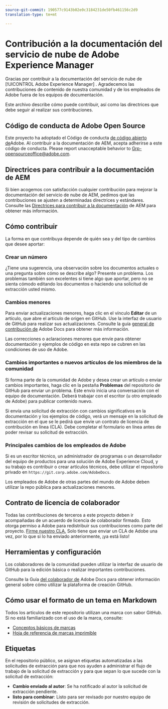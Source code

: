```yaml
---
source-git-commit: 190577c9143b02e0c3184231de50fb461156c2d9
translation-type: tm+mt

---
```

# Contribución a la documentación del servicio de nube de Adobe Experience Manager

Gracias por contribuir a la documentación del servicio de nube de [!UICONTROL Adobe Experience Manager] . Agradecemos las contribuciones de contenido de nuestra comunidad y de los empleados de Adobe fuera de los equipos de documentación.

Este archivo describe cómo puede contribuir, así como las directrices que debe seguir al realizar sus contribuciones.

## Código de conducta de Adobe Open Source

Este proyecto ha adoptado el Código de conducta [de código abierto de](code-of-conduct.md)Adobe. Al contribuir a la documentación de AEM, acepta adherirse a este código de conducta. Please report unacceptable behavior to [Grp-opensourceoffice@adobe.com](mailto:Grp-opensourceoffice@adobe.com).

## Directrices para contribuir a la documentación de AEM

Si bien acogemos con satisfacción cualquier contribución para mejorar la documentación del servicio de nube de AEM, pedimos que las contribuciones se ajusten a determinadas directrices y estándares. Consulte las [Directrices para contribuir a la documentación](guidelines.md) de AEM para obtener más información.

## Cómo contribuir

La forma en que contribuya depende de quién sea y del tipo de cambios que desee aportar:

<!--
We want to make it as easy as possible to submit your contributions. You can contribute in two ways:
--- master
-->

### Crear un número

¿Tiene una sugerencia, una observación sobre los documentos actuales o una pregunta sobre cómo se describe algo? Presente un problema. Los problemas también son excelentes si tiene algo que aportar, pero no se sienta cómodo editando los documentos o haciendo una solicitud de extracción usted mismo.

### Cambios menores

Para enviar actualizaciones menores, haga clic en el vínculo **Editar** de un artículo, que abre el artículo de origen en GitHub. Use la interfaz de usuario de GitHub para realizar sus actualizaciones. Consulte la guía [general de contribución de](https://docs.adobe.com/help/en/contributor/contributor-guide/introduction.html) Adobe Docs para obtener más información.

Las correcciones o aclaraciones menores que envíe para obtener documentación y ejemplos de código en esta repo se cubren en las condiciones de uso de Adobe.

### Cambios importantes o nuevos artículos de los miembros de la comunidad

Si forma parte de la comunidad de Adobe y desea crear un artículo o enviar cambios importantes, haga clic en la pestaña **Problemas** del repositorio de GitHub para enviar un problema. Este envío inicia una conversación con el equipo de documentación. Deberá trabajar con el escritor (u otro empleado de Adobe) para publicar contenido nuevo.

Si envía una solicitud de extracción con cambios significativos en la documentación y los ejemplos de código, verá un mensaje en la solicitud de extracción en el que se le pedirá que envíe un contrato de licencia de contribución en línea (CLA). Debe completar el formulario en línea antes de poder revisar su solicitud de extracción.

<!--
If you see a problem and know exactly how to fix it, consider creating a pull request. Pull requests allow you to make your own edits to the documentation, which are then reviewed for inclusion by an AEM Docs Team member. Simply click on the **Edit this page** link at the top of the right navigation panel on any page to make your suggested changes and create the pull request.
--master
-->

### Principales cambios de los empleados de Adobe

Si es un escritor técnico, un administrador de programas o un desarrollador del equipo de productos para una solución de Adobe Experience Cloud, y su trabajo es contribuir o crear artículos técnicos, debe utilizar el repositorio privado en `https://git.corp.adobe.com/AdobeDocs`.

Los empleados de Adobe de otras partes del mundo de Adobe deben utilizar la repo pública para actualizaciones menores.

## Contrato de licencia de colaborador

Todas las contribuciones de terceros a este proyecto deben ir acompañadas de un acuerdo de licencia de colaborador firmado. Esto otorga permiso a Adobe para redistribuir sus contribuciones como parte del proyecto. [Firme nuestro CLA.](https://opensource.adobe.com/cla.html) Solo tiene que enviar un CLA de Adobe una vez, por lo que si lo ha enviado anteriormente, ¡ya está listo!


## Herramientas y configuración

Los colaboradores de la comunidad pueden utilizar la interfaz de usuario de GitHub para la edición básica o realizar importantes contribuciones.

<!--
If you are an Adobe employee and have a contribution, please use the `AdobeDocs` org in the corporate git.
We of course are happy for any contribution and will review your contribution if it is made on the public repository, however pull requests from Adobe employees are easier to process and can be approved faster on the corporate repo. Please make sure that any proprietary information is only discussed on the corporate repo.
---master
-->

Consulte la Guía [del colaborador de](https://docs.adobe.com/help/en/contributor/contributor-guide/introduction.html) Adobe Docs para obtener información general sobre cómo utilizar la plataforma de creación GitHub.

## Cómo usar el formato de un tema en Markdown

Todos los artículos de este repositorio utilizan una marca con sabor GitHub. Si no está familiarizado con el uso de la marca, consulte:

* [Conceptos básicos de marcas](https://help.github.com/articles/getting-started-with-writing-and-formatting-on-github/)
* [Hoja de referencia de marcas imprimible](https://guides.github.com/pdfs/markdown-cheatsheet-online.pdf)

## Etiquetas

En el repositorio público, se asignan etiquetas automatizadas a las solicitudes de extracción para que nos ayuden a administrar el flujo de trabajo de la solicitud de extracción y para que sepan lo que sucede con la solicitud de extracción:

* **Cambio enviado al autor**: Se ha notificado al autor la solicitud de extracción pendiente.
* **listo para combinar**: Listo para ser revisado por nuestro equipo de revisión de solicitudes de extracción.
